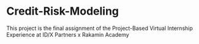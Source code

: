 # Credit-Risk-Modeling
This project is the final assignment of the Project-Based Virtual Internship Experience at ID/X Partners x Rakamin Academy
